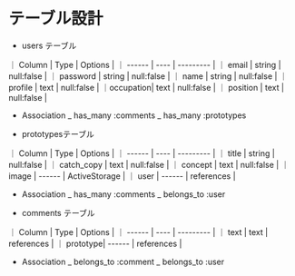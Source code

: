 # テーブル設計

* users テーブル

｜ Column   | Type   | Options    |
｜ ------   | ----   | ---------  |
｜ email    | string | null:false |
｜ password | string | null:false |
｜ name     | string | null:false |
｜ profile  | text   | null:false |
｜occupation| text   | null:false |
｜ position | text   | null:false |


* Association
_ has_many  :comments
_ has_many  :prototypes

* prototypesテーブル

｜ Column     | Type   | Options       |
｜ ------     | ----   | ---------     |
｜ title      | string | null:false    |
｜ catch_copy | text   | null:false    |
｜ concept    | text   | null:false    |
｜ image      | ------ | ActiveStorage |
｜ user       | ------ | references    |

* Association
_ has_many  :comments
_ belongs_to :user

* comments テーブル

｜ Column   | Type   | Options    |
｜ ------   | ----   | ---------  |
｜ text     | text   | references |
｜ prototype| ------ | references |

* Association
_ belongs_to :comment
_ belongs_to :user


